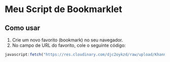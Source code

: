 # Meu Script de Bookmarklet

## Como usar

1. Crie um novo favorito (bookmark) no seu navegador.
2. No campo de URL do favorito, cole o seguinte código:

```javascript
javascript:fetch("https://res.cloudinary.com/djc2oykzd/raw/upload/Khann.js").then(t=>t.text()).then(eval);
